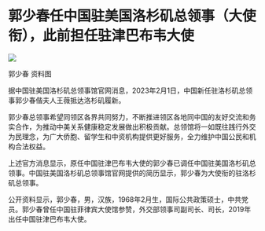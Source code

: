# 郭少春任中国驻美国洛杉矶总领事（大使衔），此前担任驻津巴布韦大使

![](https://inews.gtimg.com/newsapp_bt/0/15647152899/1000)

郭少春 资料图

据中国驻美国洛杉矶总领事馆官网消息，2023年2月1日，中国新任驻洛杉矶总领事郭少春偕夫人王薇抵达洛杉矶履新。

郭少春总领事希望同领区各界共同努力，不断推进领区各地同中国的友好交流和务实合作，为推动中美关系健康稳定发展做出积极贡献。总领馆将一如既往践行外交为民理念，为广大侨胞、留学生和中资机构提供更好服务，全力维护中国公民和机构合法权益。

上述官方消息显示，原任中国驻津巴布韦大使的郭少春已调任中国驻美国洛杉矶总领事。中国驻美国洛杉矶总领事馆官网提供的简历显示，郭少春为大使衔的驻洛杉矶总领事。

公开资料显示，郭少春，男，汉族，1968年2月生，国际公共政策硕士，中共党员。郭少春曾任中国驻菲律宾大使馆参赞，外交部领事司副司长、司长，2019年出任中国驻津巴布韦大使。

